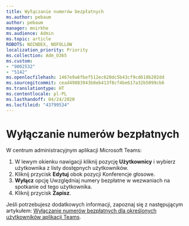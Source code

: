 ```yaml
---
title: Wyłączanie numerów bezpłatnych
ms.author: pebaum
author: pebaum
manager: mnirkhe
ms.audience: Admin
ms.topic: article
ROBOTS: NOINDEX, NOFOLLOW
localization_priority: Priority
ms.collection: Adm_O365
ms.custom:
- "9002532"
- "5142"
ms.openlocfilehash: 1467e9a6fbef512ec620dc5b43cf9cd618b202dd
ms.sourcegitcommit: cead49883943b0eb413f8cf4be617a32b5099cb6
ms.translationtype: HT
ms.contentlocale: pl-PL
ms.lasthandoff: 04/24/2020
ms.locfileid: "43799534"
---
```

# <a name="disabling-toll-free-numbers"></a>Wyłączanie numerów bezpłatnych

W centrum administracyjnym aplikacji Microsoft Teams:

1. W lewym okienku nawigacji kliknij pozycję **Użytkownicy** i wybierz użytkownika z listy dostępnych użytkowników.
2. Kliknij przycisk **Edytuj** obok pozycji Konferencje głosowe.
3. **Wyłącz** opcję Uwzględniaj numery bezpłatne w wezwaniach na spotkanie od tego użytkownika.
4. Kliknij przycisk **Zapisz**.

Jeśli potrzebujesz dodatkowych informacji, zapoznaj się z następującym artykułem: [Wyłączanie numerów bezpłatnych dla określonych użytkowników aplikacji Teams](https://docs.microsoft.com/microsoftteams/disabling-toll-free-numbers-for-specific-teams-users).
